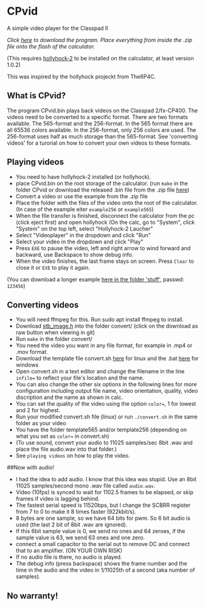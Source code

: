 # CPvid
A simple video player for the Classpad II 

_Click [here](https://github.com/SnailMath/CPvid/releases) to download the program. Place everything from inside the .zip file onto the flash of the calculator._


(This requires [hollyhock-2](https://github.com/SnailMath/hollyhock-2) to be installed on the calculator, at least version 1.0.2)

This was inspired by the hollyhock projeckt from The6P4C.

## What is CPvid?
The program CPvid.bin plays back videos on the Classpad 2/fx-CP400. The videos need to be converted to a specific format.
There are two formats available. The 565-format and the 256-format. In the 565 format there are all 65536 colors available. In the 256-format, only 256 colors are used. The 256-format uses half as much storage than the 565-format.
See 'converting videos' for a turorial on how to convert your own videos to these formats.

## Playing videos
- You need to have hollyhock-2 installed (or hollyhock).
- place CPvid.bin on the root storage of the calculator. (run `make` in the folder CPvid or download the released .bin file from the .zip file [here](https://github.com/SnailMath/CPvid/releases))
- Convert a video or use the example from the .zip file
- Place the folder with the files of the video onto the root of the calculator. (In case of the example eiter `example256` or `example565`)
- When the file transfer is finished, disconnect the calculator from the pc (click eject first) and open hollyhock 
(On the calc, go to "System", click "System" on the top left, select "Hollyhock-2 Laucher"
- Select "Videoplayer" in the dropdown and click "Run"
- Select your video in the dropdown and click "Play"
- Press `EXE` to pause the video, left and right arrow to wind forward and backward, use Backspace to show debug info.
- When the video finishes, the last frame stays on screen. Press `Clear` to close it or `EXE` to play it again.

(You can download a longer example [here in the folder 'stuff'](https://drive.google.com/drive/u/0/folders/1T42uvVZ3Ps-bAghsFQeWIDF85kpocLed), passwd: `123456`)

## Converting videos
- You will need ffmpeg for this. Run sudo apt install ffmpeg to install.
- Download [stb_image.h](https://github.com/nothings/stb/blob/master/stb_image.h) into the folder convert/ (click on the download as raw button when viewing in git)
- Run `make` in the folder convert/ 
- You need the video you want in any file format, for example in .mp4 or .mov format.
- Download the template file convert.sh [here](https://github.com/SnailMath/CPvid/blob/main/convert.sh) for linux and the .bat [here](https://github.com/SnailMath/CPvid/blob/main/convert.bat) for windows
- Open convert.sh in a text editor and change the filename in the line `infile=` to reflect your file's location and the name.
- You can also change the other six options in the following lines for more configuration including output file name, video orientation, quality, video discription and the name as shown in calc.
- You can set the quality of the video using the option `color=`, 1 for lowest and 2 for highest.
- Run your modified convert.sh file (linux) or run `./convert.sh` in the same folder as your video
- You have the folder template565 and/or template256 (depending on what you set as `color=` in convert.sh) 
- (To use sound, convert your audio to 11025 samples/sec 8bit .wav and place the file audio.wav into that folder.)
- See `playing videos` on how to play the video.

##Now with audio!
- I had the idea to add audio. I know that this idea was stupid. Use an 8bit 11025 samples/second mono .wav file called `audio.wav`. 
- Video (10fps) is synced to wait for 1102.5 frames to be elapsed, or skip frames if video is lagging behind.
- The fastest serial speed is 11520bps, but I change the SCBRR register from 7 to 0 to make it 8 times faster (922kbit/s).
- 8 bytes are one sample, so we have 64 bits for pwm. So 6 bit audio is used (the last 2 bit of 8bit .wav are ignored).
- If this 6bit sample value is 0, we send no ones and 64 zeroes, if the sample value is 63, we send 63 ones and one zero.
- connect a small capacitor to the serial out to remove DC and connect that to an amplifier. (ON YOUR OWN RISK)
- If no audio file is there, no audio is played.
- The debug info (press backspace) shows the frame number and the time in the audio and the video in 1/11025th of a second (aka number of samples).

## No warranty!
